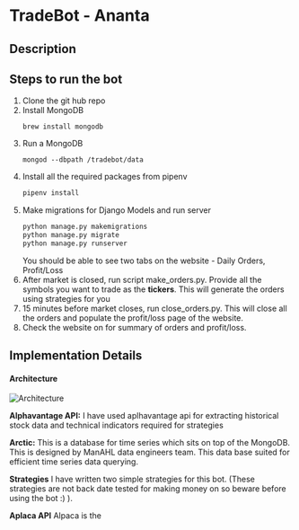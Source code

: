 # TradeBot - Ananta
## Description




## Steps to run the bot

1. Clone the git hub repo
2. Install MongoDB 
    ```
    brew install mongodb 
    ```
3. Run a MongoDB
    ```shell script
    mongod --dbpath /tradebot/data
    ```
4. Install all the required packages from pipenv
    ```python
    pipenv install
    ```
5. Make migrations for Django Models and run server
   ```python
   python manage.py makemigrations
   python manage.py migrate
   python manage.py runserver
    ```
    You should be able to see two tabs on the website - Daily Orders, Profit/Loss
6. After market is closed, run script make_orders.py. Provide all the symbols you want to trade as the **tickers**. This will generate the orders using strategies for you
7. 15 minutes before market closes, run close_orders.py. This will close all the orders and populate the profit/loss page of the website.
8. Check the website on for summary of orders and profit/loss.

## Implementation Details
#### Architecture
![Architecture](/Ananta_architecture.png) 

**Alphavantage API:** I have used aplhavantage api for extracting historical stock data and technical indicators required for strategies

**Arctic:** This is a database for time series which sits on top of the MongoDB. This is designed by ManAHL data engineers team. This data base suited for efficient time series data querying.

**Strategies** I have written two simple strategies for this bot. (These strategies are not back date tested for making money on so beware before using the bot :) ).

**Aplaca API** Alpaca is the 
 
